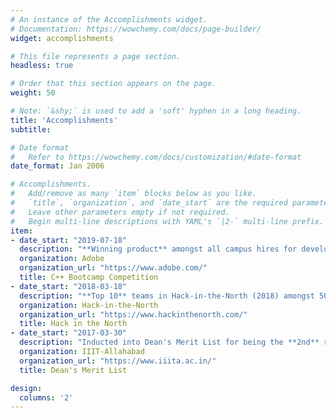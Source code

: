 ```yaml
---
# An instance of the Accomplishments widget.
# Documentation: https://wowchemy.com/docs/page-builder/
widget: accomplishments

# This file represents a page section.
headless: true

# Order that this section appears on the page.
weight: 50

# Note: `&shy;` is used to add a 'soft' hyphen in a long heading.
title: 'Accomplishments'
subtitle:

# Date format
#   Refer to https://wowchemy.com/docs/customization/#date-format
date_format: Jan 2006

# Accomplishments.
#   Add/remove as many `item` blocks below as you like.
#   `title`, `organization`, and `date_start` are the required parameters.
#   Leave other parameters empty if not required.
#   Begin multi-line descriptions with YAML's `|2-` multi-line prefix.
item:
- date_start: "2019-07-18"
  description: "**Winning product** amongst all campus hires for developing a decoupled (**C++ TCP** backend + **Electron/React** frontend) document search engine. Employed Ternary-Search-tree & Manacher's algorithm with Query optimization and support for regular/wildcard search."
  organization: Adobe
  organization_url: "https://www.adobe.com/"
  title: C++ Bootcamp Competition
- date_start: "2018-03-18"
  description: "**Top 10** teams in Hack-in-the-North (2018) amongst 50 team participants."
  organization: Hack-in-the-North
  organization_url: "https://www.hackinthenorth.com/"
  title: Hack in the North
- date_start: "2017-03-30"
  description: "Inducted into Dean's Merit List for being the **2nd** ranker for 5th semester & amongst **top 10** academically consistent students. Recieved **Merit Incentive** awards for batch topper over two consecutive semesters."
  organization: IIIT-Allahabad
  organization_url: "https://www.iiita.ac.in/"
  title: Dean's Merit List

design:
  columns: '2' 
---
```

